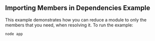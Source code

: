 ## Importing Members in Dependencies Example
This example demonstrates how you can reduce a module to only the members that you need, when resolving it. To run the example:

```
node app
```
